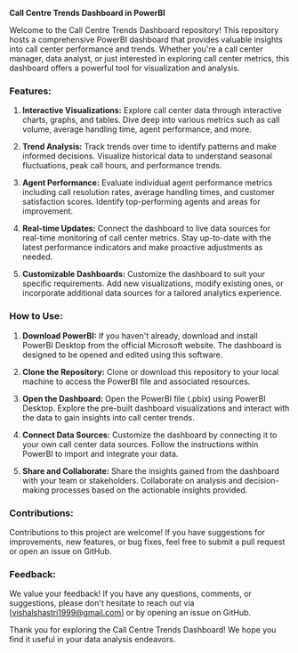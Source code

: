 
**Call Centre Trends Dashboard in PowerBI**

Welcome to the Call Centre Trends Dashboard repository! This repository hosts a comprehensive PowerBI dashboard that provides valuable insights into call center performance and trends. Whether you're a call center manager, data analyst, or just interested in exploring call center metrics, this dashboard offers a powerful tool for visualization and analysis.

### Features:

1. **Interactive Visualizations:** Explore call center data through interactive charts, graphs, and tables. Dive deep into various metrics such as call volume, average handling time, agent performance, and more.

2. **Trend Analysis:** Track trends over time to identify patterns and make informed decisions. Visualize historical data to understand seasonal fluctuations, peak call hours, and performance trends.

3. **Agent Performance:** Evaluate individual agent performance metrics including call resolution rates, average handling times, and customer satisfaction scores. Identify top-performing agents and areas for improvement.

4. **Real-time Updates:** Connect the dashboard to live data sources for real-time monitoring of call center metrics. Stay up-to-date with the latest performance indicators and make proactive adjustments as needed.

5. **Customizable Dashboards:** Customize the dashboard to suit your specific requirements. Add new visualizations, modify existing ones, or incorporate additional data sources for a tailored analytics experience.

### How to Use:

1. **Download PowerBI:** If you haven't already, download and install PowerBI Desktop from the official Microsoft website. The dashboard is designed to be opened and edited using this software.

2. **Clone the Repository:** Clone or download this repository to your local machine to access the PowerBI file and associated resources.

3. **Open the Dashboard:** Open the PowerBI file (.pbix) using PowerBI Desktop. Explore the pre-built dashboard visualizations and interact with the data to gain insights into call center trends.

4. **Connect Data Sources:** Customize the dashboard by connecting it to your own call center data sources. Follow the instructions within PowerBI to import and integrate your data.

5. **Share and Collaborate:** Share the insights gained from the dashboard with your team or stakeholders. Collaborate on analysis and decision-making processes based on the actionable insights provided.

### Contributions:

Contributions to this project are welcome! If you have suggestions for improvements, new features, or bug fixes, feel free to submit a pull request or open an issue on GitHub.

### Feedback:

We value your feedback! If you have any questions, comments, or suggestions, please don't hesitate to reach out via [vishalshastri1999@gmail.com] or by opening an issue on GitHub.

Thank you for exploring the Call Centre Trends Dashboard! We hope you find it useful in your data analysis endeavors.

